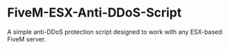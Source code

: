 # FiveM-ESX-Anti-DDoS-Script
A simple anti-DDoS protection script designed to work with any ESX-based FiveM server.
